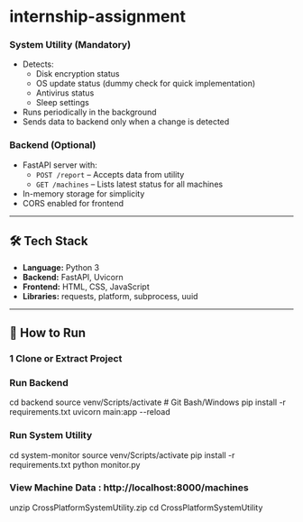 # internship-assignment
###  System Utility (Mandatory)
- Detects:
  - Disk encryption status
  - OS update status (dummy check for quick implementation)
  - Antivirus status
  - Sleep settings
- Runs periodically in the background
- Sends data to backend only when a change is detected

###  Backend (Optional)
- FastAPI server with:
  - `POST /report` – Accepts data from utility
  - `GET /machines` – Lists latest status for all machines
- In-memory storage for simplicity
- CORS enabled for frontend


---

## 🛠️ Tech Stack
- **Language:** Python 3
- **Backend:** FastAPI, Uvicorn
- **Frontend:** HTML, CSS, JavaScript
- **Libraries:** requests, platform, subprocess, uuid

---

## 🚀 How to Run

### 1️ Clone or Extract Project

###  Run Backend
  cd backend
  source venv/Scripts/activate   # Git Bash/Windows
  pip install -r requirements.txt
  uvicorn main:app --reload

###  Run System Utility
  cd system-monitor
  source venv/Scripts/activate
  pip install -r requirements.txt
  python monitor.py


### View Machine Data  : http://localhost:8000/machines


unzip CrossPlatformSystemUtility.zip
cd CrossPlatformSystemUtility
